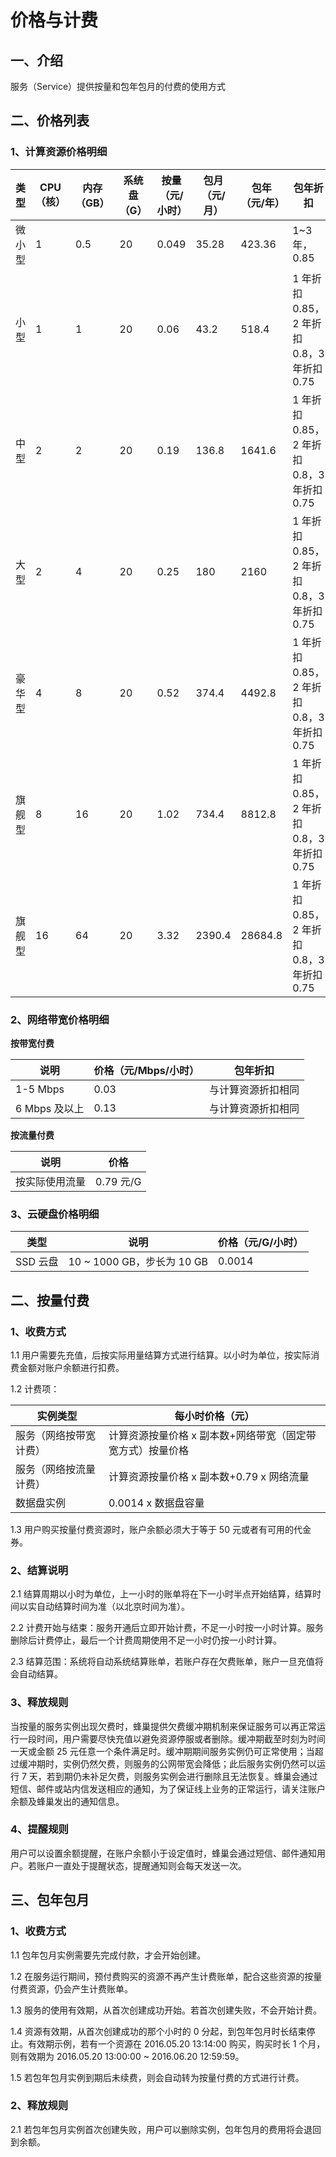 # 价格与计费

## 一、介绍 

服务（Service）提供按量和包年包月的付费的使用方式

## 二、价格列表 

### 1、计算资源价格明细 

|  类型  | CPU（核） | 内存（GB） | 系统盘（G） | 按量（元/小时） | 包月（元/月） | 包年（元/年） |                  包年折扣                  |
|--------|-----------|------------|-------------------------|-----------------|------------|------------|--------------------------------------------|
| 微小型 |         1 |        0.5 |                      20 |           0.049 |      35.28 |     423.36 | 1~3 年，0.85                               |
| 小型   |         1 |          1 |                      20 |            0.06 |       43.2 |      518.4 | 1 年折扣 0.85，2 年折扣 0.8，3 年折扣 0.75 |
| 中型   |         2 |          2 |                      20 |            0.19 |      136.8 |     1641.6 | 1 年折扣 0.85，2 年折扣 0.8，3 年折扣 0.75 |
| 大型   |         2 |          4 |                      20 |            0.25 |        180 |       2160 | 1 年折扣 0.85，2 年折扣 0.8，3 年折扣 0.75 |
| 豪华型 |         4 |          8 |                      20 |            0.52 |      374.4 |     4492.8 | 1 年折扣 0.85，2 年折扣 0.8，3 年折扣 0.75 |
| 旗舰型 |         8 |         16 |                      20 |            1.02 |      734.4 |     8812.8 | 1 年折扣 0.85，2 年折扣 0.8，3 年折扣 0.75 |
| 旗舰型 |        16 |         64 |                      20 |            3.32 |     2390.4 |    28684.8 | 1 年折扣 0.85，2 年折扣 0.8，3 年折扣 0.75 |

### 2、网络带宽价格明细 

**按带宽付费**

|      说明     | 价格（元/Mbps/小时） |      包年折扣      |
|---------------|----------------------|--------------------|
| 1-5 Mbps      |                 0.03 | 与计算资源折扣相同 |
| 6 Mbps 及以上 |                 0.13 | 与计算资源折扣相同 |

**按流量付费**

|      说明      |    价格   |
|----------------|-----------|
| 按实际使用流量 | 0.79 元/G |

### 3、云硬盘价格明细 

|   类型   |            说明            | 价格（元/G/小时） |
|----------|----------------------------|-------------------|
| SSD 云盘 | 10 ~ 1000 GB，步长为 10 GB |            0.0014 |

## 二、按量付费 

### 1、收费方式

1.1 用户需要先充值，后按实际用量结算方式进行结算。以小时为单位，按实际消费金额对账户余额进行扣费。

1.2 计费项：

|        实例类型        |                      每小时价格（元）                      |
|------------------------|------------------------------------------------------------|
| 服务（网络按带宽计费） | 计算资源按量价格 x 副本数+网络带宽（固定带宽方式）按量价格 |
| 服务（网络按流量计费） | 计算资源按量价格 x 副本数+0.79 x 网络流量                  |
| 数据盘实例             | 0.0014 x 数据盘容量                                        |

1.3 用户购买按量付费资源时，账户余额必须大于等于 50 元或者有可用的代金券。

### 2、结算说明 

2.1 结算周期以小时为单位，上一小时的账单将在下一小时半点开始结算，结算时间以实自动结算时间为准（以北京时间为准）。

2.2 计费开始与结束：服务开通后立即开始计费，不足一小时按一小时计算。服务删除后计费停止，最后一个计费周期使用不足一小时仍按一小时计算。

2.3 结算范围：系统将自动系统结算账单，若账户存在欠费账单，账户一旦充值将会自动结算。

### 3、释放规则 

当按量的服务实例出现欠费时，蜂巢提供欠费缓冲期机制来保证服务可以再正常运行一段时间，用户需要尽快充值以避免资源停服或者删除。缓冲期截至时刻为时间一天或金额 25 元任意一个条件满足时。缓冲期期间服务实例仍可正常使用；当超过缓冲期时，实例仍然欠费，则服务的公网带宽会降低；此后服务实例仍然可以运行 7 天，若到期仍未补足欠费，则服务实例会进行删除且无法恢复。蜂巢会通过短信、邮件或站内信发送相应的通知，为了保证线上业务的正常运行，请关注账户余额及蜂巢发出的通知信息。

### 4、提醒规则 

用户可以设置余额提醒，在账户余额小于设定值时，蜂巢会通过短信、邮件通知用户。若账户一直处于提醒状态，提醒通知则会每天发送一次。

## 三、包年包月

### 1、收费方式  

1.1 包年包月实例需要先完成付款，才会开始创建。

1.2 在服务运行期间，预付费购买的资源不再产生计费账单，配合这些资源的按量付费资源，仍会产生计费账单。

1.3 服务的使用有效期，从首次创建成功开始。若首次创建失败，不会开始计费。

1.4 资源有效期，从首次创建成功的那个小时的 0 分起，到包年包月时长结束停止。有效期示例，若有一个资源在 2016.05.20 13:14:00 购买，购买时长 1 个月，则有效期为 2016.05.20 13:00:00 ~ 2016.06.20 12:59:59。

1.5 若包年包月实例到期后未续费，则会自动转为按量付费的方式进行计费。

### 2、释放规则 

2.1 若包年包月实例首次创建失败，用户可以删除实例，包年包月的费用将会退回到余额。

